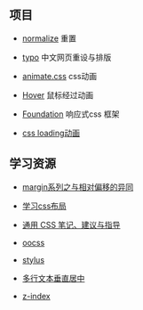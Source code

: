## 项目

* [normalize](https://github.com/necolas/normalize.css)
重置

* [typo](https://github.com/sofish/typo.css)
中文网页重设与排版

* [animate.css](https://github.com/daneden/animate.css)
css动画

* [Hover](https://github.com/IanLunn/Hover)
鼠标经过动画

* [Foundation](http://foundation.zurb.com/)
响应式css 框架

* [css loading动画](https://github.com/tobiasahlin/SpinKit)

## 学习资源

* [margin系列之与相对偏移的异同](http://www.ituring.com.cn/article/64582)

* [学习css布局](http://zh.learnlayout.com/)

* [通用 CSS 笔记、建议与指导](https://github.com/chadluo/CSS-Guidelines/)

* [oocss](http://oocss.org/)

* [stylus](http://learnboost.github.io/stylus/)

* [多行文本垂直居中](http://www.iyunlu.com/view/css-xhtml/77.html)

* [z-index](http://www.cnblogs.com/gisdream/archive/2010/06/10/1755891.html)

